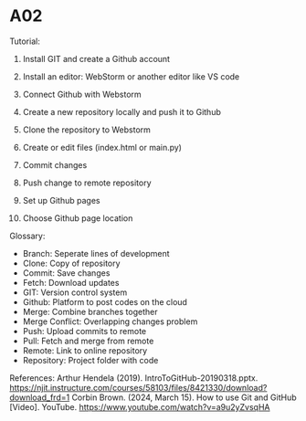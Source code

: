 # A02
Tutorial:
1) Install GIT and create a Github account 

2) Install an editor: WebStorm or another editor like VS code
   
3) Connect Github with Webstorm

4) Create a new repository locally and push it to Github
   
6) Clone the repository to Webstorm
   
7) Create or edit files (index.html or main.py)

8) Commit changes

9) Push change to remote repository

10) Set up Github pages

11) Choose Github page location



Glossary:
- Branch: Seperate lines of development
- Clone: Copy of repository
- Commit: Save changes
- Fetch: Download updates
- GIT: Version control system
- Github: Platform to post codes on the cloud
- Merge: Combine branches together
- Merge Conflict: Overlapping changes problem
- Push: Upload commits to remote
- Pull: Fetch and merge from remote
- Remote: Link to online repository
- Repository: Project folder with code


References: 
Arthur Hendela (2019). IntroToGitHub-20190318.pptx. https://njit.instructure.com/courses/58103/files/8421330/download?download_frd=1
Corbin Brown. (2024, March 15). How to use Git and GitHub [Video]. YouTube. https://www.youtube.com/watch?v=a9u2yZvsqHA 
